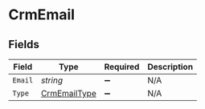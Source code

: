 # CrmEmail


## Fields

| Field                                                   | Type                                                    | Required                                                | Description                                             |
| ------------------------------------------------------- | ------------------------------------------------------- | ------------------------------------------------------- | ------------------------------------------------------- |
| `Email`                                                 | *string*                                                | :heavy_minus_sign:                                      | N/A                                                     |
| `Type`                                                  | [CrmEmailType](../../Models/Components/CrmEmailType.md) | :heavy_minus_sign:                                      | N/A                                                     |